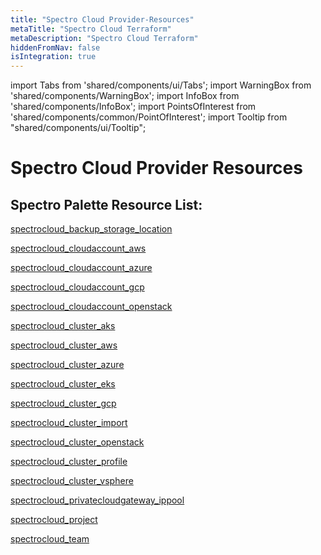 ```yaml
---
title: "Spectro Cloud Provider-Resources"
metaTitle: "Spectro Cloud Terraform"
metaDescription: "Spectro Cloud Terraform"
hiddenFromNav: false
isIntegration: true
---
```


import Tabs from 'shared/components/ui/Tabs'; 
import WarningBox from 'shared/components/WarningBox'; 
import InfoBox from 'shared/components/InfoBox'; 
import PointsOfInterest from 'shared/components/common/PointOfInterest'; 
import Tooltip from "shared/components/ui/Tooltip";


# Spectro Cloud Provider Resources

## Spectro Palette Resource List:

[spectrocloud_backup_storage_location](https://registry.terraform.io/providers/spectrocloud/spectrocloud/latest/docs/resources/backup_storage_location)


[spectrocloud_cloudaccount_aws](https://registry.terraform.io/providers/spectrocloud/spectrocloud/latest/docs/resources/cloudaccount_aws)


 [spectrocloud_cloudaccount_azure](https://registry.terraform.io/providers/spectrocloud/spectrocloud/latest/docs/resources/cloudaccount_azure)


 [spectrocloud_cloudaccount_gcp](https://registry.terraform.io/providers/spectrocloud/spectrocloud/latest/docs/resources/cloudaccount_gcp)


 [spectrocloud_cloudaccount_openstack](https://registry.terraform.io/providers/spectrocloud/spectrocloud/latest/docs/resources/cloudaccount_openstack)


 [spectrocloud_cluster_aks](https://registry.terraform.io/providers/spectrocloud/spectrocloud/latest/docs/resources/cluster_aks)


 [spectrocloud_cluster_aws](https://registry.terraform.io/providers/spectrocloud/spectrocloud/latest/docs/resources/cluster_aws)


 [spectrocloud_cluster_azure](https://registry.terraform.io/providers/spectrocloud/spectrocloud/latest/docs/resources/cluster_azure)


 [spectrocloud_cluster_eks](https://registry.terraform.io/providers/spectrocloud/spectrocloud/latest/docs/resources/cluster_eks)


 [spectrocloud_cluster_gcp](https://registry.terraform.io/providers/spectrocloud/spectrocloud/latest/docs/resources/cluster_gcp)


 [spectrocloud_cluster_import](https://registry.terraform.io/providers/spectrocloud/spectrocloud/latest/docs/resources/cluster_import)


 [spectrocloud_cluster_openstack](https://registry.terraform.io/providers/spectrocloud/spectrocloud/latest/docs/resources/cluster_openstack)


 [spectrocloud_cluster_profile](https://registry.terraform.io/providers/spectrocloud/spectrocloud/latest/docs/resources/cluster_profile)


 [spectrocloud_cluster_vsphere](https://registry.terraform.io/providers/spectrocloud/spectrocloud/latest/docs/resources/cluster_vsphere)


 [spectrocloud_privatecloudgateway_ippool](https://registry.terraform.io/providers/spectrocloud/spectrocloud/latest/docs/resources/privatecloudgateway_ippool)


 [spectrocloud_project](https://registry.terraform.io/providers/spectrocloud/spectrocloud/latest/docs/resources/project)


[spectrocloud_team](https://registry.terraform.io/providers/spectrocloud/spectrocloud/latest/docs/resources/team)
